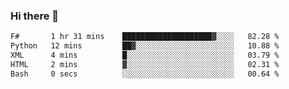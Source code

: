 ### Hi there 👋

<!--
**gustavkrist/gustavkrist** is a ✨ _special_ ✨ repository because its `README.md` (this file) appears on your GitHub profile.

Here are some ideas to get you started:

- 🔭 I’m currently working on ...
- 🌱 I’m currently learning ...
- 👯 I’m looking to collaborate on ...
- 🤔 I’m looking for help with ...
- 💬 Ask me about ...
- 📫 How to reach me: ...
- 😄 Pronouns: ...
- ⚡ Fun fact: ...
-->

<!--START_SECTION:waka-->

```txt
F#       1 hr 31 mins    ████████████████████▓░░░░   82.28 %
Python   12 mins         ██▓░░░░░░░░░░░░░░░░░░░░░░   10.88 %
XML      4 mins          █░░░░░░░░░░░░░░░░░░░░░░░░   03.79 %
HTML     2 mins          ▓░░░░░░░░░░░░░░░░░░░░░░░░   02.31 %
Bash     0 secs          ░░░░░░░░░░░░░░░░░░░░░░░░░   00.64 %
```

<!--END_SECTION:waka-->
